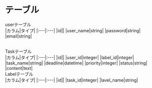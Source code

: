 # テーブル
userテーブル<br>
|カラム|タイプ|
|:---|:---|
|id||
|user_name|string|
|password|string|
|email|string|

<br>
Taskテーブル<br>
|カラム|タイプ|
|:---|:---|
|id||
|user_id|integer|
|label_id|integer|
|task_name|string|
|deadline|datetime|
|priority|integer|
|status|string|
|content|text|

<br>
Labelテーブル<br>
|カラム|タイプ|
|:---|:---|
|id||
|task_id|integer|
|lavel_name|string|

